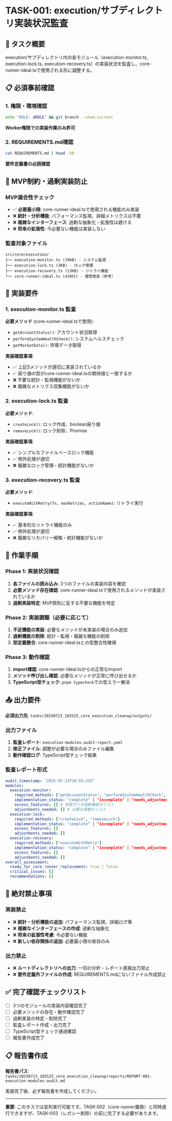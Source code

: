 # TASK-001: execution/サブディレクトリ実装状況監査

## 🎯 タスク概要

execution/サブディレクトリ内の各モジュール（execution-monitor.ts, execution-lock.ts, execution-recovery.ts）の実装状況を監査し、core-runner-ideal.tsで使用される形に調整する。

## 📋 必須事前確認

### 1. 権限・環境確認
```bash
echo "ROLE: $ROLE" && git branch --show-current
```
**Worker権限での実装作業のみ許可**

### 2. REQUIREMENTS.md確認
```bash
cat REQUIREMENTS.md | head -50
```
**要件定義書の必読確認**

## 🚨 MVP制約・過剰実装防止

### MVP適合性チェック
- ✅ **必要最小限**: core-runner-ideal.tsで使用される機能のみ実装
- ❌ **統計・分析機能**: パフォーマンス監視、詳細メトリクスは不要
- ❌ **複雑なインターフェース**: 過剰な抽象化・拡張性は避ける
- ❌ **将来の拡張性**: 今必要ない機能は実装しない

### 監査対象ファイル
```
src/core/execution/
├── execution-monitor.ts (19KB) - システム監視
├── execution-lock.ts (3KB) - ロック管理  
├── execution-recovery.ts (13KB) - リトライ機能
└── core-runner-ideal.ts (439行) - 理想実装（参考）
```

## 📝 実装要件

### 1. execution-monitor.ts 監査

**必要メソッド** (core-runner-ideal.tsで使用):
- `getAccountStatus()`: アカウント状況取得
- `performSystemHealthCheck()`: システムヘルスチェック
- `getMarketData()`: 市場データ取得

**実装確認事項**:
- ✅ 上記3メソッドが適切に実装されているか
- ✅ 戻り値の型がcore-runner-ideal.tsの期待値と一致するか
- ❌ 不要な統計・監視機能がないか
- ❌ 複雑なメトリクス収集機能がないか

### 2. execution-lock.ts 監査

**必要メソッド**:
- `createLock()`: ロック作成、boolean戻り値
- `removeLock()`: ロック削除、Promise<void>

**実装確認事項**:
- ✅ シンプルなファイルベースロック機能
- ✅ 例外処理が適切
- ❌ 複雑なロック管理・統計機能がないか

### 3. execution-recovery.ts 監査

**必要メソッド**:
- `executeWithRetry(fn, maxRetries, actionName)`: リトライ実行

**実装確認事項**:
- ✅ 基本的なリトライ機能のみ
- ✅ 例外処理が適切
- ❌ 複雑なリカバリー戦略・統計機能がないか

## 🔧 作業手順

### Phase 1: 実装状況確認
1. **各ファイルの読み込み**: 3つのファイルの実装内容を確認
2. **必要メソッド存在確認**: core-runner-ideal.tsで使用されるメソッドが実装されているか
3. **過剰実装特定**: MVP原則に反する不要な機能を特定

### Phase 2: 実装調整（必要に応じて）
1. **不足機能の実装**: 必要なメソッドが未実装の場合のみ追加
2. **過剰機能の削除**: 統計・監視・複雑な機能の削除
3. **型定義整合**: core-runner-ideal.tsとの型整合性確保

### Phase 3: 動作確認
1. **import確認**: core-runner-ideal.tsからの正常なimport
2. **メソッド呼び出し確認**: 必要なメソッドが正常に呼び出せるか
3. **TypeScript型チェック**: `pnpm typecheck`での型エラー解消

## 📤 出力要件

**必須出力先**: `tasks/20250723_185525_core_execution_cleanup/outputs/`

### 出力ファイル
1. **監査レポート**: `execution-modules-audit-report.yaml`
2. **修正ファイル**: 調整が必要な場合のみファイル編集
3. **動作確認ログ**: TypeScript型チェック結果

### 監査レポート形式
```yaml
audit_timestamp: "2025-07-23T18:55:25Z"
modules:
  execution-monitor:
    required_methods: ["getAccountStatus", "performSystemHealthCheck", "getMarketData"]
    implementation_status: "complete" | "incomplete" | "needs_adjustment"
    excess_features: [] # 削除すべき過剰機能のリスト
    adjustments_needed: [] # 必要な調整のリスト
  execution-lock:
    required_methods: ["createLock", "removeLock"]
    implementation_status: "complete" | "incomplete" | "needs_adjustment"
    excess_features: []
    adjustments_needed: []
  execution-recovery:
    required_methods: ["executeWithRetry"]
    implementation_status: "complete" | "incomplete" | "needs_adjustment"
    excess_features: []
    adjustments_needed: []
overall_assessment:
  ready_for_core_runner_replacement: true | false
  critical_issues: []
  recommendations: []
```

## 🚫 絶対禁止事項

### 実装禁止
- ❌ **統計・分析機能の追加**: パフォーマンス監視、詳細ログ等
- ❌ **複雑なインターフェースの作成**: 過剰な抽象化
- ❌ **将来の拡張性考慮**: 今必要ない機能
- ❌ **新しい依存関係の追加**: 必要最小限の依存のみ

### 出力禁止
- ❌ **ルートディレクトリへの出力**: 一切の分析・レポート直接出力禁止
- ❌ **要件定義外ファイルの作成**: REQUIREMENTS.mdにないファイル作成禁止

## ✅ 完了確認チェックリスト

- [ ] 3つのモジュールの実装内容確認完了
- [ ] 必要メソッドの存在・動作確認完了
- [ ] 過剰実装の特定・削除完了
- [ ] 監査レポート作成・出力完了
- [ ] TypeScript型チェック通過確認
- [ ] 報告書作成完了

## 📋 報告書作成

**報告書パス**: `tasks/20250723_185525_core_execution_cleanup/reports/REPORT-001-execution-modules-audit.md`

実装完了後、必ず報告書を作成してください。

---

**重要**: このタスクは並列実行可能です。TASK-002（core-runner置換）と同時進行できますが、TASK-003（レガシー削除）の前に完了する必要があります。